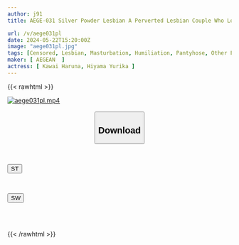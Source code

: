 ```yaml
---
author: j91
title: AEGE-031 Silver Powder Lesbian A Perverted Lesbian Couple Who Loves Each Other In An Abnormal Way

url: /v/aege031pl
date: 2024-05-22T15:20:00Z
image: "aege031pl.jpg"
tags: [Censored, Lesbian, Masturbation, Humiliation, Pantyhose, Other Fetish, Planning, (tag-censored), Lesbian Kiss, Female Boss, Subordinates - Colleagues	]
maker: [ AEGEAN  ]
actress: [ Kawai Haruna, Hiyama Yurika ]
---
```



{{< rawhtml >}}

<div class="video" data-videoid="88Yb29XKx6foLAO">
    <a href="javascript:;">
        <img src="/v/aege031pl/aege031pl.jpg" width="WIDTH" height="HEIGHT" alt="aege031pl.mp4" loading="lazy">
    </a>
</div>

<script type="text/javascript" src="https://j91.asia/asset/on-demand-st.js"></script>

<br>
  <link rel="stylesheet" href="https://j91.asia/asset/bs5.css">
  
  <center>
  <button class="btn btn-primary" type="button" data-bs-toggle="collapse" data-bs-target=".multi-collapse" aria-expanded="false" aria-controls="multiCollapseExample1 multiCollapseExample2"><h2>Download</h2></button></center>
</p>
<div class="row">
  <div class="col">
    <div class="collapse multi-collapse" id="multiCollapseExample1">
      <div class="card card-body">
	      	      <br>
<div class="buttons">  
<p><a href="/v/aege031pl/st.html" target="_blank"><button class="btn-hover color-3"><i class="fa fa-download"></i> ST</button></a></p></div>
    </div>
  </div>
</div>
  <div class="col">
    <div class="collapse multi-collapse" id="multiCollapseExample2">
      <div class="card card-body">
	      <br>
<div class="buttons">
<p><a href="/v/aege031pl/sw.html" target="_blank"><button class="btn-hover color-2"><i class="fa fa-download"></i> SW</button></a></p></div>
<br><br>
      </div>
    </div>
  </div>
</div>

{{< /rawhtml >}}